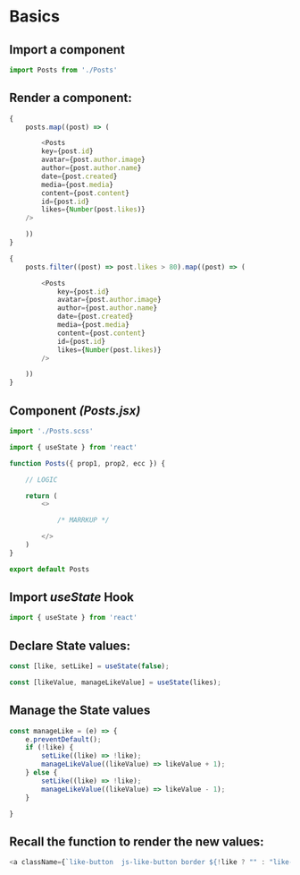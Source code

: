 # Basics

## Import a component
```js
import Posts from './Posts'
```

## Render a component:
```js
{
    posts.map((post) => (

        <Posts
        key={post.id}
        avatar={post.author.image}
        author={post.author.name}
        date={post.created}
        media={post.media}
        content={post.content}
        id={post.id}
        likes={Number(post.likes)}
    />

    ))
}
```
```js
{
    posts.filter((post) => post.likes > 80).map((post) => (

        <Posts
            key={post.id}
            avatar={post.author.image}
            author={post.author.name}
            date={post.created}
            media={post.media}
            content={post.content}
            id={post.id}
            likes={Number(post.likes)}
        />

    ))
}
```

## Component *(Posts.jsx)*
```js
import './Posts.scss'

import { useState } from 'react'

function Posts({ prop1, prop2, ecc }) {

    // LOGIC

    return (
        <>

            /* MARRKUP */

        </>
    )
}

export default Posts
```

## Import *useState* Hook
```js
import { useState } from 'react'
```

## Declare State values:
```js
const [like, setLike] = useState(false);

const [likeValue, manageLikeValue] = useState(likes);
```

## Manage the State values
```js
const manageLike = (e) => {
    e.preventDefault();
    if (!like) {
        setLike((like) => !like);
        manageLikeValue((likeValue) => likeValue + 1);
    } else {
        setLike((like) => !like);
        manageLikeValue((likeValue) => likeValue - 1);
    }

}
```

## Recall the function to render the new values:
```js
<a className={`like-button  js-like-button border ${!like ? "" : "like-button--liked"}`} href="#" data-postid={id} onClick={manageLike}>
```